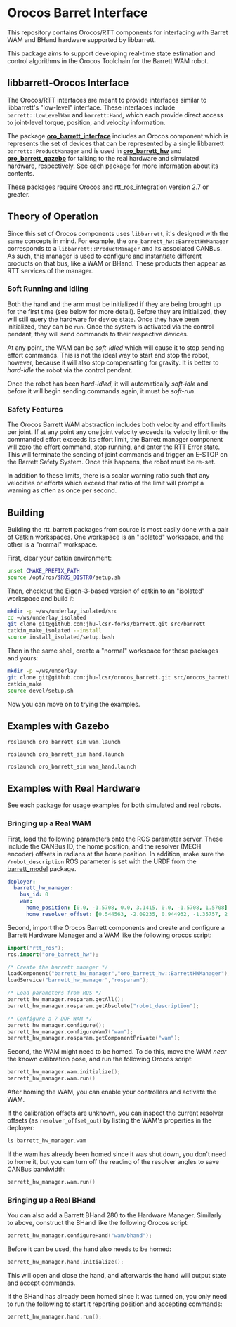 Orocos Barret Interface
=======================

This repository contains Orocos/RTT components for interfacing with Barret WAM
and BHand hardware supported by libbarrett.

This package aims to support developing real-time state estimation and control
algorithms in the Orocos Toolchain for the Barrett WAM robot.

## libbarrett-Orocos Interface

The Orocos/RTT interfaces are meant to provide interfaces similar to
libbarrett's "low-level" interface. These interfaces include
`barrett::LowLevelWam` and `barrett:Hand`, which each provide direct access to
joint-level torque, position, and velocity information.

The package [**oro\_barrett\_interface**](oro_barrett_interface) includes an
Orocos component which is represents the set of devices that can be represented
by a single libbarrett `barrett::ProductManager` and is used in
[**oro\_barrett\_hw**](oro_barrett_hw) and
[**oro\_barrett\_gazebo**](oro_barrett_gazebo) for talking to the real hardware
and simulated hardware, respectively. See each package for more information
about its contents.

These packages require Orocos and rtt_ros_integration version 2.7 or greater.

## Theory of Operation

Since this set of Orocos components uses `libbarrett`, it's designed with the
same concepts in mind. For example, the `oro_barrett_hw::BarrettHWManager`
corresponds to a `libbarrett::ProductManager` and its associated CANBus. As
such, this manager is used to configure and instantiate different products on
that bus, like a WAM or BHand. These products then appear as RTT services of
the manager.

### Soft Running and Idling

Both the hand and the arm must be initialized if they are being brought up for
the first time (see below for more detail). Before they are initialized, they
will still query the hardware for device state. Once they have been
initialized, they can be `run`. Once the system is activated via the control
pendant, they will send commands to their respective devices. 

At any point, the WAM can be *soft-idled* which will cause it to stop sending
effort commands. This is not the ideal way to start and stop the robot,
however, because it will also stop compensating for gravity. It is better to
*hard-idle* the robot via the control pendant.

Once the robot has been *hard-idled*, it will automatically *soft-idle* and
before it will begin sending commands again, it must be *soft-run*.

### Safety Features

The Orocos Barrett WAM abstraction includes both velocity and effort limits per
joint. If at any point any one joint velocity exceeds its velocity limit or the
commanded effort exceeds its effort limit, the Barrett manager component will
zero the effort command, stop running, and enter the RTT Error state. This will
terminate the sending of joint commands and trigger an E-STOP on the Barrett
Safety System. Once this happens, the robot must be re-set.

In addition to these limits, there is a scalar warning ratio such that any
velocities or efforts which exceed that ratio of the limit will prompt a
warning as often as once per second.

## Building

Building the rtt\_barrett packages from source is most easily done with a pair
of Catkin workspaces. One workspace is an "isolated" workspace, and the other is
a "normal" workspace.

First, clear your catkin environment:
```bash
unset CMAKE_PREFIX_PATH
source /opt/ros/$ROS_DISTRO/setup.sh
```

Then, checkout the Eigen-3-based version of catkin to an "isolated" workspace
and build it:
```bash
mkdir -p ~/ws/underlay_isolated/src
cd ~/ws/underlay_isolated
git clone git@github.com:jhu-lcsr-forks/barrett.git src/barrett
catkin_make_isolated --install
source install_isolated/setup.bash
```

Then in the same shell, create a "normal" workspace for these packages and yours:
```bash
mkdir -p ~/ws/underlay
git clone git@github.com:jhu-lcsr/orocos_barrett.git src/orocos_barrett
catkin_make
source devel/setup.sh
```

Now you can move on to trying the examples.


## Examples with Gazebo

```
roslaunch oro_barrett_sim wam.launch
```

```
roslaunch oro_barrett_sim hand.launch
```

```
roslaunch oro_barrett_sim wam_hand.launch
```

## Examples with Real Hardware

See each package for usage examples for both simulated and real robots.

### Bringing up a Real WAM

First, load the following parameters onto the ROS parameter server. These include the CANBus ID, the home position, and the resolver (MECH encoder) offsets in radians at the home position. In addition, make sure the `/robot_description` ROS parameter is set with the URDF from the [barrett_model](http://github.com/jhu-lcsr/barrett_model) package.

```yml
deployer:
  barrett_hw_manager:
    bus_id: 0
    wam:
      home_position: [0.0, -1.5708, 0.0, 3.1415, 0.0, -1.5708, 1.5708]
      home_resolver_offset: [0.544563, -2.09235, 0.944932, -1.35757, 2.11383, 1.18423, 2.23808]
```

Second, import the Orocos Barrett components and create and configure a Barrett Hardware Manager and a WAM like the following orocos script:

```cpp
import("rtt_ros");
ros.import("oro_barrett_hw");

/* Create the barrett manager */
loadComponent("barrett_hw_manager","oro_barrett_hw::BarrettHWManager");
loadService("barrett_hw_manager","rosparam");

/* Load parameters from ROS */
barrett_hw_manager.rosparam.getAll();
barrett_hw_manager.rosparam.getAbsolute("robot_description");

/* Configure a 7-DOF WAM */
barrett_hw_manager.configure();
barrett_hw_manager.configureWam7("wam");
barrett_hw_manager.rosparam.getComponentPrivate("wam");
```

Second, the WAM might need to be homed. To do this, move the WAM _near_ the known calibration pose, and run the following Orocos script:

```cpp
barrett_hw_manager.wam.initialize();
barrett_hw_manager.wam.run()
```

After homing the WAM, you can enable your controllers and activate the WAM.

If the calibration offsets are unknown, you can inspect the current resolver offsets (as `resolver_offset_out`) by listing the WAM's properties in the deployer:

```cpp
ls barrett_hw_manager.wam
```

If the wam has already been homed since it was shut down, you don't need to home it, but you can turn off the reading of the resolver angles to save CANBus bandwidth:

```cpp
barrett_hw_manager.wam.run()
```

### Bringing up a Real BHand

You can also add a Barrett BHand 280 to the Hardware Manager. Similarly to above, construct the BHand like the following Orocos script:

```cpp
barrett_hw_manager.configureHand("wam/bhand");
```

Before it can be used, the hand also needs to be homed:

```cpp
barrett_hw_manager.hand.initialize();
```

This will open and close the hand, and afterwards the hand will output state and accept commands. 

If the BHand has already been homed since it was turned on, you only need to run the following to start it reporting position and accepting commands:

```cpp
barrett_hw_manager.hand.run();
```
